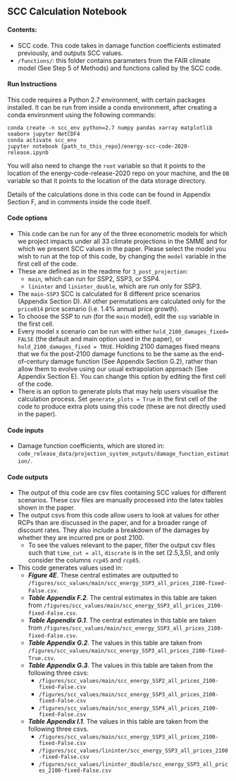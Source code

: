 ## SCC Calculation Notebook

#### Contents: 
- SCC code. This code takes in damage function coefficients estimated previously, and outputs SCC values. 
- `/functions/`: this folder contains parameters from the FAIR climate model (See Step 5 of Methods) and functions called by the SCC code.  

#### Run Instructions
This code requires a Python 2.7 environment, with certain packages installed. It can be run from inside a conda environment, after creating a conda environment using the following commands: 

```
conda create -n scc_env python=2.7 numpy pandas xarray matplotlib seaborn jupyter NetCDF4
conda activate scc_env
jupyter notebook {path_to_this_repo}/energy-scc-code-2020-release.ipynb
```

You will also need to change the `root` variable so that it points to the location of the energy-code-release-2020 repo on your machine, and the `DB` variable so that it points to the location of the data storage directory.

Details of the calculations done in this code can be found in Appendix Section F, and in comments inside the code itself. 

#### Code options
- This code can be run for any of the three econometric models for which we project impacts under all 33 climate projections in the SMME and for which we present SCC values in the paper. Please select the model you wish to run at the top of this code, by changing the `model` variable in the first cell of the code.
- These are defined as in the readme for `3_post_projection`: 
    * `main`, which can run for SSP2, SSP3, or SSP4. 
    * `lininter` and `lininter_double`, which are run only for SSP3. 
- The `main-SSP3` SCC is calculated for 8 different price scenarios (Appendix Section D). All other permutations are calculated only for the `price014` price scenario (i.e. 1.4% annual price growth). 
- To choose the SSP to run (for the `main` model), edit the `ssp` variable in the first cell. 
- Every model x scenario can be run with either `hold_2100_damages_fixed= FALSE` (the default and main option used in the paper), or `hold_2100_damages_fixed = TRUE`. Holding 2100 damages fixed means that we fix the post-2100 damage functions to be the same as the end-of-century damage function (See Appendix Section G.2), rather than allow them to evolve using our usual extrapolation approach (See Appendix Section E). You can change this option by editing the first cell of the code. 
- There is an option to generate plots that may help users visualise the calculation process. Set `generate_plots = True` in the first cell of the code to produce extra plots using this code (these are not directly used in the paper). 

#### Code inputs
- Damage function coefficients, which are stored in: `code_release_data/projection_system_outputs/damage_function_estimation/`.

#### Code outputs
- The output of this code are csv files containing SCC values for different scenarios. These csv files are manually processed into the latex tables shown in the paper. 
- The output csvs from this code allow users to look at values for other RCPs than are discussed in the paper, and for a broader range of discount rates. They also include a breakdown of the damages by whether they are incurred pre or post 2100. 
   - To see the values relevant to the paper, filter the output csv files such that `time_cut = all`, `discrate` is in the set (2.5,3,5), and only consider the columns `rcp45` and `rcp85`. 
- This code generates values used in:
   - ***Figure 4E***. These central estimates are outputted to `/figures/scc_values/main/scc_energy_SSP3_all_prices_2100-fixed-False.csv`.
   - ***Table Appendix F.2***. The central estimates in this table are taken from `/figures/scc_values/main/scc_energy_SSP3_all_prices_2100-fixed-False.csv`.
   - ***Table Appendix G.1***. The central estimates in this table are taken from `/figures/scc_values/main/scc_energy_SSP3_all_prices_2100-fixed-False.csv`.
   - ***Table Appendix G.2***. The values in this table are taken from `/figures/scc_values/main/scc_energy_SSP3_all_prices_2100-fixed-True.csv`.
   - ***Table Appendix G.3***. The values in this table are taken from the following three csvs: 
      - `/figures/scc_values/main/scc_energy_SSP2_all_prices_2100-fixed-False.csv`
      - `/figures/scc_values/main/scc_energy_SSP3_all_prices_2100-fixed-False.csv`
      - `/figures/scc_values/main/scc_energy_SSP4_all_prices_2100-fixed-False.csv`
   - ***Table Appendix I.1***. The values in this table are taken from the following three csvs. 
      - `/figures/scc_values/main/scc_energy_SSP3_all_prices_2100-fixed-False.csv`
      - `/figures/scc_values/lininter/scc_energy_SSP3_all_prices_2100-fixed-False.csv`
      - `/figures/scc_values/lininter_double/scc_energy_SSP3_all_prices_2100-fixed-False.csv`

    
